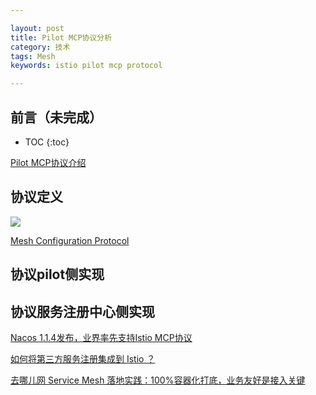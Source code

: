 ```yaml
---

layout: post
title: Pilot MCP协议分析
category: 技术
tags: Mesh
keywords: istio pilot mcp protocol

---
```


## 前言（未完成）

* TOC
{:toc}

[Pilot MCP协议介绍](https://nacos.io/zh-cn/blog/pilot%20mcp.html)

## 协议定义

![](/public/upload/mesh/pilot_protocol_overview.png)

[Mesh Configuration Protocol](https://github.com/istio/api/tree/master/mcp)

## 协议pilot侧实现

## 协议服务注册中心侧实现

[Nacos 1.1.4发布，业界率先支持Istio MCP协议](https://nacos.io/zh-cn/blog/nacos%201.1.4.html)

[如何将第三方服务注册集成到 Istio ？](https://mp.weixin.qq.com/s/EJMk0tcJ457iKNMFbmi3jQ)

[去哪儿网 Service Mesh 落地实践：100%容器化打底，业务友好是接入关键](https://mp.weixin.qq.com/s/2PRhh91tkCtr9RpKCuIFUQ)




